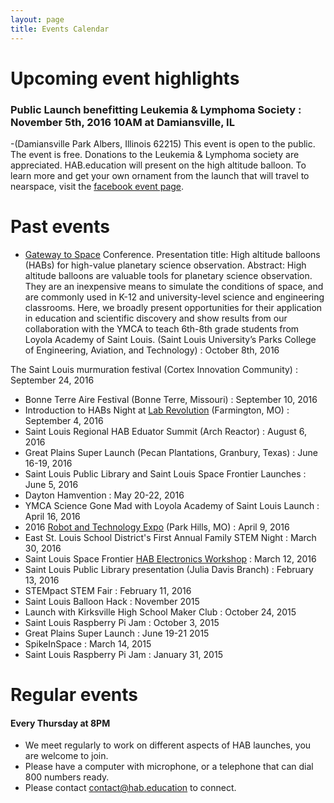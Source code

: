 ```yaml
---
layout: page
title: Events Calendar
---
```


# Upcoming event highlights

### Public Launch benefitting Leukemia & Lymphoma Society : November 5th, 2016 10AM at Damiansville, IL 
-(Damiansville Park Albers, Illinois 62215) This event is open to the public. The event is free. Donations to the Leukemia & Lymphoma society are appreciated. HAB.education will present on the high altitude balloon. To learn more and get your own ornament from the launch that will travel to nearspace, visit the [facebook event page](https://www.facebook.com/events/118442135288654/).

# Past events
- [Gateway to Space](http://stlouisspacefrontier.org/gateway-to-space-2016/) Conference. Presentation title: High altitude balloons (HABs) for high-value planetary science observation. Abstract: High altitude balloons are valuable tools for planetary science observation. They are an inexpensive means to simulate the conditions of space, and are commonly used in K-12 and university-level science and engineering classrooms. Here, we broadly present opportunities for their application in education and scientific discovery and show results from our collaboration with the YMCA to teach 6th-8th grade students from Loyola Academy of Saint Louis. (Saint Louis University’s Parks College of Engineering, Aviation, and Technology) : October 8th, 2016

 The Saint Louis murmuration festival (Cortex Innovation Community) : September 24, 2016
- Bonne Terre Aire Festival (Bonne Terre, Missouri) : September 10, 2016
- Introduction to HABs Night at [Lab Revolution](http://4hlabrevo.wixsite.com/4hlabrevo) (Farmington, MO) : September 4, 2016
- Saint Louis Regional HAB Eduator Summit (Arch Reactor) : August 6, 2016
- Great Plains Super Launch (Pecan Plantations, Granbury, Texas) : June 16-19, 2016
- Saint Louis Public Library and Saint Louis Space Frontier Launches : June 5, 2016
- Dayton Hamvention : May 20-22, 2016 
- YMCA Science Gone Mad with Loyola Academy of Saint Louis Launch : April 16, 2016
- 2016 [Robot and Technology Expo](https://sites.google.com/site/2016robotechnoexpo/) (Park Hills, MO) : April 9, 2016
- East St. Louis School District's First Annual Family STEM Night : March 30, 2016
- Saint Louis Space Frontier [HAB Electronics Workshop](http://www.meetup.com/Saint-Louis-Space-Frontier-Meetup/events/229409905/?_af=event&_af_eid=229409905) : March 12, 2016
- Saint Louis Public Library presentation (Julia Davis Branch) : February 13, 2016
- STEMpact STEM Fair : February 11, 2016
- Saint Louis Balloon Hack : November 2015
- Launch with Kirksville High School Maker Club : October 24, 2015
- Saint Louis Raspberry Pi Jam : October 3, 2015
- Great Plains Super Launch : June 19-21 2015
- SpikeInSpace : March 14, 2015
- Saint Louis Raspberry Pi Jam : January 31, 2015

# Regular events

#### Every Thursday at 8PM

- We meet regularly to work on different aspects of HAB launches, you are welcome to join. 
- Please have a computer with microphone, or a telephone that can dial 800 numbers ready.
- Please contact contact@hab.education to connect. 

 
